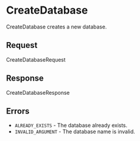 # CreateDatabase

CreateDatabase creates a new database.

## Request

CreateDatabaseRequest

## Response

CreateDatabaseResponse

## Errors

- `ALREADY_EXISTS` - The database already exists.
- `INVALID_ARGUMENT` - The database name is invalid.